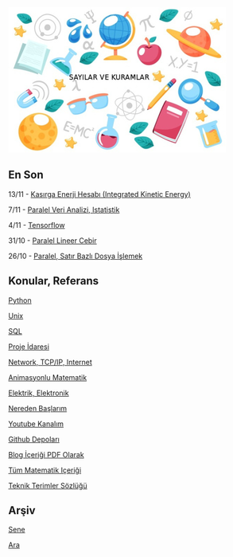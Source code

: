 
![](sk.jpg)

## En Son

13/11 - [Kasırga Enerji Hesabı (Integrated Kinetic Energy)](https://burakbayramli.github.io/dersblog/compscieng/compscieng_xpp01vec/vektor_alanlari_ve_hesaplar.html)

7/11 - [Paralel Veri Analizi, Istatistik](https://burakbayramli.github.io/dersblog/sk/2022/11/paralel-veri-analizi-istatistik.html)

4/11 - [Tensorflow](https://burakbayramli.github.io/dersblog/sk/2022/10/tensorflow.html)

31/10 - [Paralel Lineer Cebir](https://burakbayramli.github.io/dersblog/sk/2022/11/paralel-lineer-cebir.html)

26/10 - [Paralel, Satır Bazlı Dosya İşlemek](https://burakbayramli.github.io/dersblog/sk/2016/02/toptan-islemler-paralelizasyon.html#csv)

## Konular, Referans

[Python](2016/01/python-dil-ogrenimi.html)

[Unix](2020/07/unix.html)

[SQL](2012/03/sql.html)

[Proje İdaresi](2020/07/proje-idaresi.html)

[Network, TCP/IP, Internet](2000/10/network.html)

[Animasyonlu Matematik](https://www.youtube.com/channel/UCx64ou5qw0Q9LLkwE8xSNEg)

[Elektrik, Elektronik](2020/08/elektronik.html)

[Nereden Başlarım](2019/01/nereden.html)

[Youtube Kanalım](https://www.youtube.com/channel/UCMAUsgUq5ODy8kMnJlUBUdQ)

[Github Depoları](https://github.com/burakbayramli)

[Blog İçeriği PDF Olarak](https://drive.google.com/uc?export=view&id=1Yq6ovajFbXFWurbiFNhXOl0iN5NlkKtE)

[Tüm Matematik Içeriği](https://burakbayramli.github.io/dersblog/)

[Teknik Terimler Sözlüğü](https://burakbayramli.github.io/dersblog/algs/dict/teknik_terimler_sozlugu.html)

## Arşiv

[Sene](year.html)

[Ara](ara.html)


